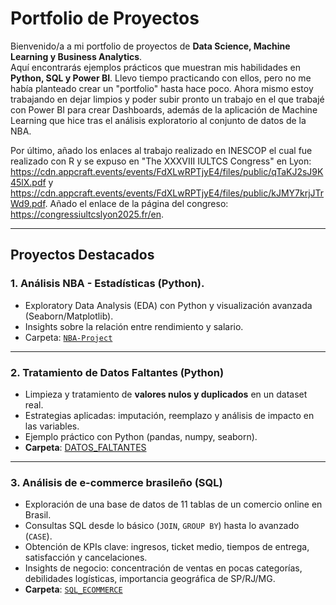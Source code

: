# Portfolio de Proyectos

Bienvenido/a a mi portfolio de proyectos de **Data Science, Machine Learning y Business Analytics**.  
Aquí encontrarás ejemplos prácticos que muestran mis habilidades en **Python, SQL y Power BI**. Llevo tiempo practicando con ellos, pero no me había planteado crear un "portfolio" hasta hace poco. Ahora mismo estoy trabajando en dejar limpios y poder subir pronto un trabajo en el que trabajé con Power BI para crear Dashboards, además de la aplicación de Machine Learning que hice tras el análisis exploratorio al conjunto de datos de la NBA. 

Por último, añado los enlaces al trabajo realizado en INESCOP el cual fue realizado con R y se expuso en "The XXXVIII IULTCS Congress" en Lyon: https://cdn.appcraft.events/events/FdXLwRPTjyE4/files/public/qTaKJ2sJ9K45lX.pdf y https://cdn.appcraft.events/events/FdXLwRPTjyE4/files/public/kJMY7krjJTrWd9.pdf. Añado el enlace de la página del congreso: https://congressiultcslyon2025.fr/en.


---

## Proyectos Destacados

### 1. Análisis NBA - Estadísticas (Python).
- Exploratory Data Analysis (EDA) con Python y visualización avanzada (Seaborn/Matplotlib).
- Insights sobre la relación entre rendimiento y salario.
- Carpeta: [`NBA-Project`](./NBA-Project)
  
---

### 2. Tratamiento de Datos Faltantes (Python) 
- Limpieza y tratamiento de **valores nulos y duplicados** en un dataset real.  
- Estrategias aplicadas: imputación, reemplazo y análisis de impacto en las variables.  
- Ejemplo práctico con Python (pandas, numpy, seaborn).  
- **Carpeta**: [DATOS_FALTANTES](DATOS_FALTANTES)

---

### 3. Análisis de e-commerce brasileño (SQL)
- Exploración de una base de datos de 11 tablas de un comercio online en Brasil.  
- Consultas SQL desde lo básico (`JOIN`, `GROUP BY`) hasta lo avanzado (`CASE`).  
- Obtención de KPIs clave: ingresos, ticket medio, tiempos de entrega, satisfacción y cancelaciones.  
- Insights de negocio: concentración de ventas en pocas categorías, debilidades logísticas, importancia geográfica de SP/RJ/MG. 
- **Carpeta**: [`SQL_ECOMMERCE`](./e-commerce-Brasil)

